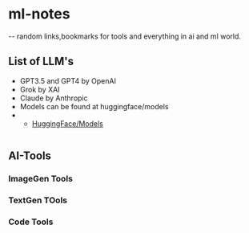# ml-notes
 -- random links,bookmarks for tools and everything in ai and ml world.

## List of LLM's

- GPT3.5 and GPT4 by OpenAI
- Grok by XAI
- Claude by Anthropic
- Models can be found at huggingface/models
- - [HuggingFace/Models](https://huggingface.co/models)
 
```bash
```

## AI-Tools

### ImageGen Tools

### TextGen TOols

### Code Tools
